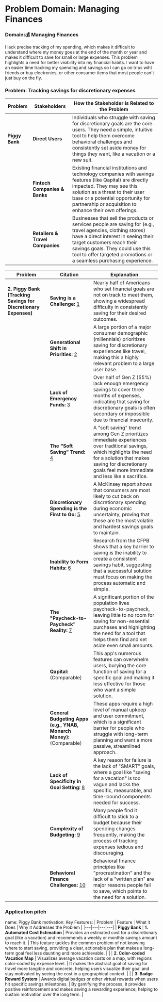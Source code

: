 # Problem Domain: Managing Finances


### Domain:💰 **Managing Finances**
I lack precise tracking of my spending, which makes it difficult to understand where my money goes at the end of the month or year and makes it difficult to save for small or large expenses. This problem highlights a need for better visibility into my financial habits. I want to have an easier time tracking my spending and savings so I can go on trips wiht friends or buy electronics, or other consumer items that most people can't just buy on the fly.

### Problem: Tracking savings for discretionary expenses

| Problem | Stakeholders | How the Stakeholder is Related to the Problem |
|---|---|---|
| **Piggy Bank** | **Direct Users** | Individuals who struggle with saving for discretionary goals are the core users. They need a simple, intuitive tool to help them overcome behavioral challenges and consistently set aside money for things they want, like a vacation or a new suit. |
| | **Fintech Companies & Banks** | Existing financial institutions and technology companies with savings features (like Qapital) are directly impacted. They may see this solution as a threat to their user base or a potential opportunity for partnership or acquisition to enhance their own offerings. |
| | **Retailers & Travel Companies** | Businesses that sell the products or services people are saving for (e.g., travel agencies, clothing stores) have a direct interest in seeing their target customers reach their savings goals. They could use this tool to offer targeted promotions or a seamless purchasing experience. |


| Problem | Citation | Explanation |
|---|---|---|
| **2. Piggy Bank (Tracking Savings for Discretionary Expenses)** | **Saving is a Challenge:** [1](https://www.nerdwallet.com/article/finance/2025-financial-goals-midyear-check-in-report) | Nearly half of Americans who set financial goals are not on track to meet them, showing a widespread difficulty in consistently saving for their desired outcomes. |
| | **Generational Shift in Priorities:** [2](https://www.investopedia.com/millenialls-are-prioritizing-vacation-in-their-american-dream-11797045) | A large portion of a major consumer demographic (millennials) prioritizes saving for discretionary experiences like travel, making this a highly relevant problem to a large user base. |
| | **Lack of Emergency Funds:** [3](https://newsroom.bankofamerica.com/content/newsroom/press-releases/2025/07/confronted-with-higher-living-costs--72--of-young-adults-take-ac.html) | Over half of Gen Z (55%) lack enough emergency savings to cover three months of expenses, indicating that saving for discretionary goals is often secondary or impossible due to financial insecurity. |
| | **The "Soft Saving" Trend:** [4](https://site.nyit.edu/news/features/trends_in_2024_personal_finance) | A "soft saving" trend among Gen Z prioritizes immediate experiences over traditional savings, which highlights the need for a solution that makes saving for discretionary goals feel more immediate and less like a sacrifice. |
| | **Discretionary Spending is the First to Go:** [5](https://www.mckinsey.com/industries/consumer-packaged-goods/our-insights/the-state-of-the-us-consumer) | A McKinsey report shows that consumers are most likely to cut back on discretionary spending during economic uncertainty, proving that these are the most volatile and hardest savings goals to maintain. |
| | **Inability to Form Habits:** [6](https://www.consumerfinance.gov/an-essential-guide-to-building-an-emergency-fund/) | Research from the CFPB shows that a key barrier to saving is the inability to create a consistent savings habit, suggesting that a successful solution must focus on making the process automatic and simple. |
| | **The "Paycheck-to-Paycheck" Reality:** [7](https://www.cnn.com/2024/10/27/economy/wealthy-households-living-paycheck-to-paycheck) | A significant portion of the population lives paycheck-to-paycheck, leaving little to no room for saving for non-essential purchases and highlighting the need for a tool that helps them find and set aside even small amounts. |
| | **Qapital:** (Comparable) | This app's numerous features can overwhelm users, burying the core function of saving for a specific goal and making it less effective for those who want a simple solution. |
| | **General Budgeting Apps (e.g., YNAB, Monarch Money):** (Comparable) | These apps require a high level of manual upkeep and user commitment, which is a significant barrier for people who struggle with long-term planning and want a more passive, streamlined approach. |
| | **Lack of Specificity in Goal Setting:** [8](https://www.synchrony.com/blog/bank/5-reasons-why-people-miss-financial-goals) | A key reason for failure is the lack of "SMART" goals, where a goal like "saving for a vacation" is too vague and lacks the specific, measurable, and time-bound components needed for success. |
| | **Complexity of Budgeting:** [9](https://www.cnbc.com/select/why-budgets-dont-work-for-people/) | Many people find it difficult to stick to a budget because their spending changes frequently, making the process of tracking expenses tedious and discouraging. |
| | **Behavioral Finance Challenges:** [10](https://www.allgenfinancial.com/reasons-people-cant-retire/) | Behavioral finance principles like "procrastination" and the lack of a "written plan" are major reasons people fail to save, which points to the need for a solution.|

### Application pitch
name: Piggy Bank
motivation: 
Key Features: 
| Problem | Feature | What it Does | Why it Addresses the Problem |
|---|---|---|---|
| **Piggy Bank** | **1. Automated Cost Estimation** | Provides an estimated cost for a discretionary goal (like a vacation) and recommends a weekly or monthly savings amount to reach it. | This feature tackles the common problem of not knowing where to start saving, providing a clear, actionable plan that makes a long-term goal feel less daunting and more achievable. |
| | **2. Color-coded Vacation Map** | Visualizes average vacation costs on a map, with regions color-coded by expense level. | It makes the abstract goal of saving for travel more tangible and concrete, helping users visualize their goal and stay motivated by seeing the cost in a geographical context.  |
| | **3. Badge Reward System** | Awards digital badges or other virtual rewards when users hit specific savings milestones. | By gamifying the process, it provides positive reinforcement and makes saving a rewarding experience, helping to sustain motivation over the long term. |



